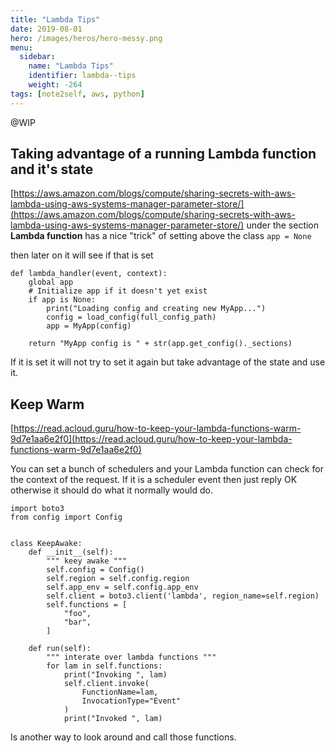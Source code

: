 ```yaml
---
title: "Lambda Tips"
date: 2019-08-01
hero: /images/heros/hero-messy.png
menu:
  sidebar:
    name: "Lambda Tips"
    identifier: lambda--tips
    weight: -264
tags: [note2self, aws, python]
---
```


@WIP

## Taking advantage of a running Lambda function and it's state


[https://aws.amazon.com/blogs/compute/sharing-secrets-with-aws-lambda-using-aws-systems-manager-parameter-store/](https://aws.amazon.com/blogs/compute/sharing-secrets-with-aws-lambda-using-aws-systems-manager-parameter-store/) under the section **Lambda function** has a nice "trick" of setting above the class `app = None`

then later on it will see if that is set

```
def lambda_handler(event, context):
    global app
    # Initialize app if it doesn't yet exist
    if app is None:
        print("Loading config and creating new MyApp...")
        config = load_config(full_config_path)
        app = MyApp(config)

    return "MyApp config is " + str(app.get_config()._sections)
```

If it is set it will not try to set it again but take advantage of the state and use it.


## Keep Warm

[https://read.acloud.guru/how-to-keep-your-lambda-functions-warm-9d7e1aa6e2f0](https://read.acloud.guru/how-to-keep-your-lambda-functions-warm-9d7e1aa6e2f0)

You can set a bunch of schedulers and your Lambda function can check for the context of the request. If it is a scheduler event then just reply OK otherwise it should do what it normally would do.

```
import boto3
from config import Config


class KeepAwake:
    def __init__(self):
        """ keey awake """
        self.config = Config()
        self.region = self.config.region
        self.app_env = self.config.app_env
        self.client = boto3.client('lambda', region_name=self.region)
        self.functions = [
            "foo",
            "bar",
        ]

    def run(self):
        """ interate over lambda functions """
        for lam in self.functions:
            print("Invoking ", lam)
            self.client.invoke(
                FunctionName=lam,
                InvocationType="Event"
            )
            print("Invoked ", lam)
```
Is another way to look around and call those functions.
